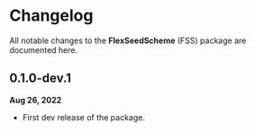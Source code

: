 # Changelog

All notable changes to the **FlexSeedScheme** (FSS) package are documented here.

## 0.1.0-dev.1

**Aug 26, 2022**

* First dev release of the package.